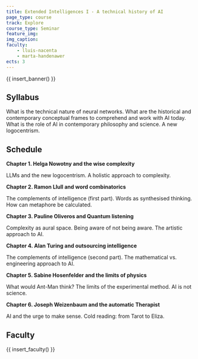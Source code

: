 ```yaml
---
title: Extended Intelligences I - A technical history of AI
page_type: course
track: Explore
course_type: Seminar
feature_img: 
img_caption: 
faculty:
    - lluis-nacenta
    - marta-handenawer
ects: 3
---
```


{{ insert_banner() }}

## Syllabus

What is the technical nature of neural networks. What are the historical and contemporary conceptual frames to comprehend and work with AI today. What is the role of AI in contemporary philosophy and science. A new logocentrism.

## Schedule

**Chapter 1. Helga Nowotny and the wise complexity**

LLMs and the new logocentrism. A holistic approach to complexity.

**Chapter 2. Ramon Llull and word combinatorics**

The complements of intelligence (first part). Words as synthesised thinking. How can metaphore be calculated.

**Chapter 3. Pauline Oliveros and Quantum listening**

Complexity as aural space. Being aware of not being aware. The artistic approach to AI.

**Chapter 4. Alan Turing and outsourcing intelligence**

The complements of intelligence (second part). The mathematical vs. engineering approach to AI.

**Chapter 5. Sabine Hosenfelder and the limits of physics**

What would Ant-Man think? The limits of the experimental method. AI is not science.

**Chapter 6. Joseph Weizenbaum and the automatic Therapist**

AI and the urge to make sense. Cold reading: from Tarot to Eliza.

## Faculty

{{ insert_faculty() }}










